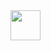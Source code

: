 <img src="https://[avatars.githubusercontent.com/u/11396991](https://github.com/C109118214/AiAnalysic/blob/main/image.png)" width="48">

